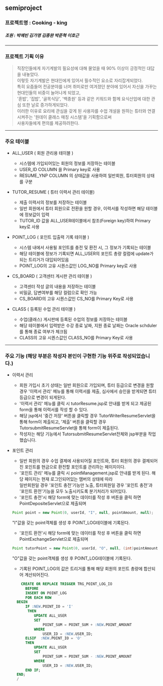 semiproject  
----------------------
### 프로젝트명 : Cooking - king
##### 조원 :  박예빈 김가영 김종완 박준혁 이호근 
----------------------


### 프로젝트 기획 이유
> 직장인들에게 자기계발의 필요성에 대해 물었을 때 90% 이상이 긍정적인 대답을 내놓았다.  
> 이렇듯 자기계발은 현대인에게 있어서 필수적인 요소로 자리잡게되었다.   
> 특히 요즘들어 전공분야를 너머 취미로만 여겨졌던 분야에 있어서 자신을 가꾸는 현대인들의 비중이 늘어나게 되었고,  
> '혼밥', '집밥', '골목식당', '백종원' 등과 같은 키워드와 함께 요식산업에 대한 관심 또한 날로 증가하게되었다.  
> 이러한 이유로 요리에 관심을 갖게 된 사용자를 수업 개설을 원하는 튜터와 연결시켜주는 '원데이 클래스 매칭 시스템'을 기획함으로써  
> 사용자들에게 편의를 제공하려한다.
-----------------------

### 주요 테이블  
  
+ ALL_USER ( 회원 관리용 테이블 )
  + 시스템에 가입되어있는 회원의 정보를 저장하는 테이블
  + USER_ID COLUMN 을 Primary key로 사용
  + RESUME_YNP COLUMN 의 상태값을 사용하여 일반회원, 튜터회원의 상태를 구분
  
+ TUTOR_RESUME ( 튜터 이력서 관리 테이블)
  + 제출 이력서의 정보를 저장하는 테이블
  + 일반 회원에서 튜터 회원으로 전환을 원할 경우, 이력서를 작성하면 해당 테이블에 정보값이 입력
  + TUTOR_ID 값을 ALL_USER테이블에서 참조(Foreign key)하여 Primary key로 사용
  
+ POINT_LOG ( 포인트 입출력 기록 테이블 )
  + 시스템 내에서 사용될 포인트를 충전 및 환전 시, 그 정보가 기록되는 테이블
  + 해당 테이블에 정보가 기록되면 ALL_USER의 포인트 총량 컬럼에 update가 되는 트리거가 대입되어있음
  + POINT_LOG의 고유 시퀀스값인 LOG_NO를 Primary key로 사용
  
+ CS_BOARD ( 고객센터 게시판 관리 테이블 )
  + 고객센터 작성 글의 내용을 저장하는 테이블
  + 비밀글, 답변여부를 해당 컬럼으로 확인 가능
  + CS_BOARD의 고유 시퀀스값인 CS_NO를 Primary Key로 사용
  
+ CLASS ( 등록된 수업 관리 테이블 )
  + 수업(클래스) 게시판에 등록된 수업의 정보를 저장하는 테이블
  + 해당 테이블에서 입력받은 수강 종료 날짜, 지원 종료 날짜는 Oracle schduler를 통해 종료 여부가 체크됨
  + CLASS의 고유 시퀀스값인 CLASS_NO를 Primary Key로 사용

-----------------------

### 주요 기능  (해당 부분은 작성자 본인이 구현한 기능 위주로 작성되었습니다.)
  
+ 이력서 관리
  + 회원 가입시 초기 상태는 일반 회원으로 가입되며, 튜터 등급으로 변경을 원할 경우 '이력서 관리' 메뉴를 통해 이력서를 제출, 심사에서 승인을 받게되면 튜터 등급으로 변경이 되게된다.
  + '이력서 관리' 메뉴를 클릭 시 tutorResume.jsp로 안내를 받게 되고 제공된 form을 통해 이력서를 작성 할 수 있다. 
  + 해당 jsp에서 '중간 저장' 버튼을 클릭할 경우 TutorWriterResumeServlet을 통해 form이 제출되고, '제출' 버튼을 클릭할 경우 TutorsubmitResumeServlet을 통해 form이 제출된다.
  + 작성자는 해당 기능에서 TutorsubmitResumeServlet전체와 jsp부분을 작업했습니다.
  
+ 포인트 관리
  + 일반 회원의 경우 수업 결제에 사용되어질 포인트와, 튜터 회원의 경우 결제되어진 포인트를 현금으로 환전할 포인트를 관리하는 페이지이다.
  + '포인트 관리' 메뉴를 클릭 시 pointManagement.jsp로 안내를 받게 된다. 해당 페이지는 현재 로그인되어있는 맴버의 상태에 따라  
  일반회원일 경우 '포인트 충전'기능만 노출,  튜터회원일 경우 '포인트 충전'과 '포인트 환전'기능을 모두 노출시키도록 분기처리가 되어있다.
  + '포인트 충전'시 해당 form에 맞는 데이터를 작성 후 버튼을 클릭 하면 PointDepositeServlet으로 제출되며  
  ```java
  Point point = new Point(0, userId, "I", null, pointAmount, null);  
  ```
  "I"값을 갖는 point객체를 생성 후 POINT_LOG테이블에 기록된다.
  + '포인트 환전'시 해당 form에 맞는 데이터를 작성 후 버튼을 클릭 하면 PointExchangeServlet으로 제출되며  
  ```java
  Point tutorPoint = new Point(0, userId, "O", null, (int)pointAmount, null);  
  ```
  "O"값을 갖는 point객체를 생성 후 POINT_LOG테이블에 기록된다.
  + 기록된 POINT_LOG의 값은 트리거를 통해 해당 회원의 포인트 총량에 합산되어 계산되어진다.   
  ```sql
      CREATE OR REPLACE TRIGGER TRG_POINT_LOG_IO
        BEFORE
        INSERT ON POINT_LOG
        FOR EACH ROW
    BEGIN
        IF :NEW.POINT_IO = 'I'
         THEN
            UPDATE ALL_USER
            SET
                POINT_SUM = POINT_SUM + :NEW.POINT_AMOUNT
            WHERE
                USER_ID = :NEW.USER_ID;
        ELSIF  :NEW.POINT_IO = 'O'
        THEN
            UPDATE ALL_USER
            SET
                POINT_SUM = POINT_SUM - :NEW.POINT_AMOUNT
            WHERE
                USER_ID = :NEW.USER_ID;
        END IF;
    END;
    /
```

